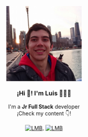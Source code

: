 <p align="center" width="300">
   <img align="center" width="200" src="https://raw.githubusercontent.com/LMBarthaburu/LMBarthaburu/main/foto-de-perfil.jpg" style="border-radious: 100%" alt="profile picture" />
   <h3 align="center">¡Hi 👋! I'm Luis 👨🏻‍💻</h3>
</p>
<p align="center">I'm a <strong>Jr Full Stack</strong> developer<br />¡Check my content 👇!</p>
<p align="center">
  <a href="https://www.linkedin.com/in/luis-miguel-barthaburu-/" target="_blank" style='margin-right:4px'>
    <img align="center" src="https://cdn.jsdelivr.net/npm/simple-icons@3.0.1/icons/linkedin.svg" alt="LMB" height="28px" width="28px" />
  </a>
  <a href="https://www.instagram.com/lmbarthaburu/" target="_blank">
    <img align="center" src="https://cdn.jsdelivr.net/npm/simple-icons@3.0.1/icons/instagram.svg" alt="LMB" height="28px" width="28px" />
  </a>
</p>